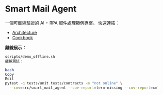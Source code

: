 # Smart Mail Agent

一個可離線驗證的 AI + RPA 郵件處理範例專案。
快速連結：
- [Architecture](architecture.md)
- [Cookbook](cookbook.md)

**離線展示：**
```bash
scripts/demo_offline.sh
離線測試：

bash
Copy
Edit
pytest -q tests/unit tests/contracts -m "not online" \
  --cov=src/smart_mail_agent --cov-report=term-missing --cov-report=xml
